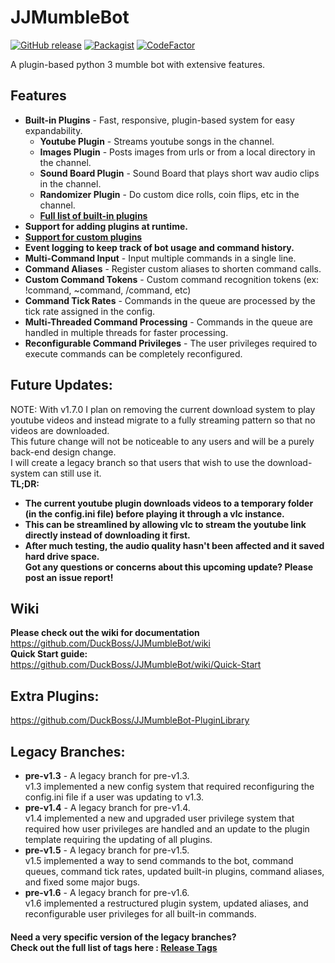 # JJMumbleBot
[![GitHub release](https://img.shields.io/github/release/DuckBoss/JJMumbleBot.svg)](https://github.com/DuckBoss/JJMumbleBot/releases/latest)
[![Packagist](https://img.shields.io/badge/License-GPL-blue.svg)](https://github.com/DuckBoss/JJMumbleBot/blob/master/LICENSE)
[![CodeFactor](https://www.codefactor.io/repository/github/duckboss/jjmumblebot/badge)](https://www.codefactor.io/repository/github/duckboss/jjmumblebot)

A plugin-based python 3 mumble bot with extensive features.


## Features
- <b>Built-in Plugins</b> - Fast, responsive, plugin-based system for easy expandability.
  - <b>Youtube Plugin</b> - Streams youtube songs in the channel.
  - <b>Images Plugin</b> - Posts images from urls or from a local directory in the channel.
  - <b>Sound Board Plugin</b> - Sound Board that plays short wav audio clips in the channel.
  - <b>Randomizer Plugin</b> - Do custom dice rolls, coin flips, etc in the channel.
  - <b><a href="https://github.com/DuckBoss/JJMumbleBot/wiki/Quick-Start">Full list of built-in plugins</a></b>
- <b>Support for adding plugins at runtime.</b>
- <b><a href="https://github.com/DuckBoss/JJMumbleBot/wiki/Plugins">Support for custom plugins</a></b>
- <b>Event logging to keep track of bot usage and command history.</b>
- <b>Multi-Command Input</b> - Input multiple commands in a single line.
- <b>Command Aliases</b> - Register custom aliases to shorten command calls.
- <b>Custom Command Tokens</b> - Custom command recognition tokens (ex: !command, ~command, /command, etc)
- <b>Command Tick Rates</b> - Commands in the queue are processed by the tick rate assigned in the config.
- <b>Multi-Threaded Command Processing</b> - Commands in the queue are handled in multiple threads for faster processing.
- <b>Reconfigurable Command Privileges</b> - The user privileges required to execute commands can be completely reconfigured.

## Future Updates:
NOTE: With v1.7.0 I plan on removing the current download system to play youtube videos and instead migrate to a fully streaming pattern so that no videos are downloaded. <br>This future change will not be noticeable to any users and will be a purely back-end design change. <br>I will create a legacy branch so that users that wish to use the download-system can still use it.
<br>
<b>TL;DR:
- The current youtube plugin downloads videos to a temporary folder (in the config.ini file) before playing it through a vlc instance.
- This can be streamlined by allowing vlc to stream the youtube link directly instead of downloading it first.
- After much testing, the audio quality hasn't been affected and it saved hard drive space.
<br>Got any questions or concerns about this upcoming update? Please post an issue report!</b>

## Wiki
<b> Please check out the wiki for documentation </b> <br>
<a href="https://github.com/DuckBoss/JJMumbleBot/wiki">https://github.com/DuckBoss/JJMumbleBot/wiki</a> <br>
<b> Quick Start guide: </b> <br>
<a href="https://github.com/DuckBoss/JJMumbleBot/wiki/Quick-Start">https://github.com/DuckBoss/JJMumbleBot/wiki/Quick-Start</a> <br>

## Extra Plugins:
<a href="https://github.com/DuckBoss/JJMumbleBot-PluginLibrary">https://github.com/DuckBoss/JJMumbleBot-PluginLibrary</a>

## Legacy Branches:
- <b>pre-v1.3</b> - A legacy branch for pre-v1.3. <br>
v1.3 implemented a new config system that required reconfiguring the config.ini file if a user was updating to v1.3.
- <b>pre-v1.4</b> - A legacy branch for pre-v1.4. <br>
v1.4 implemented a new and upgraded user privilege system that required how user privileges are handled and an update to the plugin template requiring the updating of all plugins.
- <b>pre-v1.5</b> - A legacy branch for pre-v1.5. <br>
v1.5 implemented a way to send commands to the bot, command queues, command tick rates, updated built-in plugins, command aliases, and fixed some major bugs. <br>
- <b>pre-v1.6</b> - A legacy branch for pre-v1.6. <br>
v1.6 implemented a restructured plugin system, updated aliases, and reconfigurable user privileges for all built-in commands. <br>
#### Need a very specific version of the legacy branches? <br>Check out the full list of tags here : <a href="https://github.com/DuckBoss/JJMumbleBot/tags">Release Tags</a>
